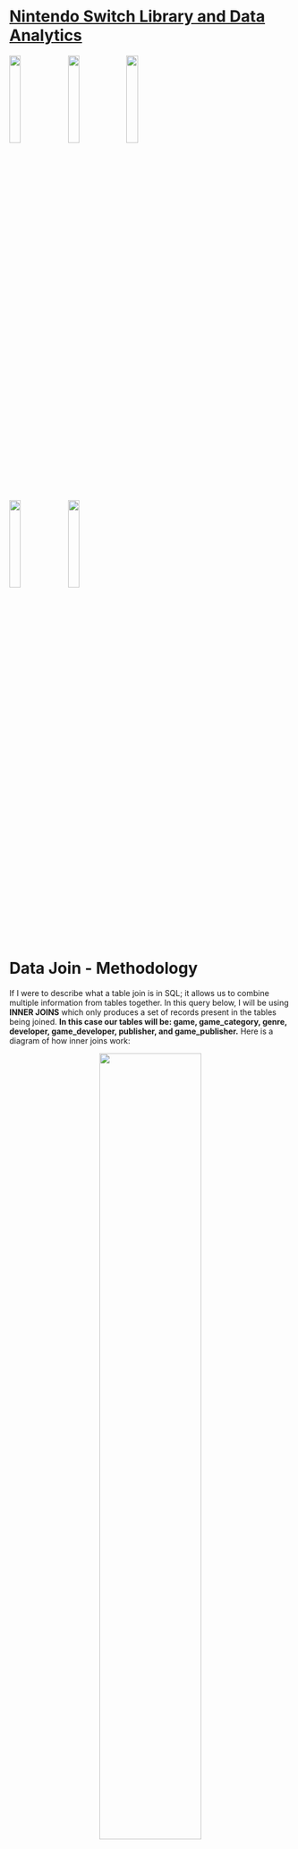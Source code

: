 # **[Nintendo Switch Library and Data Analytics](https://github.com/rdang4/nintendo-database-analytics)**

[<img src="https://github.com/rdang4/nintendo-database-analytics/blob/main/Images/view_icon1.png" width=20% height=20%>](https://github.com/rdang4/nintendo-database-analytics/tree/main/Methodology%20(SQL))
[<img src="https://github.com/rdang4/nintendo-database-analytics/blob/main/Images/view_icon2.png" width=20% height=20%>](https://github.com/rdang4/nintendo-database-analytics/tree/main/Data%20Questions%20(SQL))
[<img src="https://github.com/rdang4/nintendo-database-analytics/blob/main/Images/view_icon3.png" width=20% height=20%>](https://github.com/rdang4/nintendo-database-analytics/tree/main)

[<img src="https://github.com/rdang4/nintendo-database-analytics/blob/main/Images/view_icon4.png" width=20% height=20%>](https://github.com/rdang4?tab=repositories)
[<img src="https://github.com/rdang4/nintendo-database-analytics/blob/main/Images/view_icon5.png" width=20% height=20%>](https://github.com/rdang4)
# Data Join - Methodology
If I were to describe what a table join is in SQL; it allows us to combine multiple information from tables together. In this query below, I will be using **INNER JOINS** which only produces a set of records present in the tables being joined. **In this case our tables will be: game, game_category, genre, developer, game_developer, publisher, and game_publisher.** Here is a diagram of how inner joins work:

<p align="center">
<img src="https://github.com/rdang4/nintendo-database-analytics/blob/main/Images/Inner_Join_Diagram.png" width=60% height=60%>
</p>

> In this case, we have a total of 7 tables. Each table that is being inner joined like genre and game_category, they will be joined together because they both have game_id. Putting these two together will only display columns that these two tables have in common.

## **Table of Contents**

1. [Table Join](#table-join)

2. [Counting Games](#counting-games)

3. [What's Next?](#whats-next)

<br />

## **Table Join**
With our hard work done, I am now able to join all the tables together to create a clean chart for me to view.

```sql
DROP TABLE IF EXISTS joined_dataset;

CREATE TEMP TABLE joined_dataset AS
SELECT game.game_id, game.title, genre.genre_id, genre.name AS genre_name,
	   game.esrb, game.metascore, game.user_score, publisher.name AS publisher_name, 
	   developer.name AS developer_name
FROM game

INNER JOIN game_category
	ON game.game_id = game_category.game_id
INNER JOIN genre
	ON game_category.genre_id = genre.genre_id
INNER JOIN game_developer
	ON game.game_id = game_developer.game_id
INNER JOIN developer
	ON game_developer.developer_id = developer.developer_id
INNER JOIN game_publisher
	ON game.game_id = game_publisher.game_id
INNER JOIN publisher
	ON game_publisher.publisher_id = publisher.publisher_id;
	
SELECT * FROM joined_dataset
WHERE metascore IS NOT NULL
ORDER BY metascore DESC
LIMIT 10;
```
<br />

✅ **Result:**
|game_id |title                                                      |genre_id |genre_name          |esrb |metascore|user_score|publisher_name   |developer_name        |
|--------|-----------------------------------------------------------|---------|--------------------|-----|---------|----------|-----------------|----------------------|
|1       |The Legend of Zelda: Breath of the Wild                    |19       |Open-World          |E10+ |97       |8.7       |Nintendo         |Nintendo              |
|2       |Super Mario Odyssey                                        |22       |Platformer          |E10+ |97       |8.9       |Nintendo         |Nintendo              |
|3       |The House in Fata Morgana - Dreams of the Revenants Edition|40       |Visual Novel        |M    |96       |8.6       |Limited Run Games|HuneX                 |
|4       |The Legend of Zelda: Tears of the Kingdom                  |19       |Open-World          |E10+ |96       |8.3       |Nintendo         |Nintendo              |
|5       |Portal: Companion Collection                               |23       |Puzzle              |T    |95       |8.7       |Valve Software   |Valve Software        |
|6       |Persona 5 Royal                                            |41       |JRPG                |M    |94       |8.6       |Atlus            |Atlus                 |
|7       |Metroid Prime Remastered                                   |15       |First-Person Shooter|T    |94       |8.7       |Nintendo         |Retro Studios         |
|8       |Tetris Effect: Connected                                   |23       |Puzzle              |E    |94       |7.6       |Enhance Games    |Monstars Inc. Resonair|
|9       |Divinity: Original Sin II - Definitive Edition             |24       |RPG                 |M    |93       |8.1       |Supegiant Games  |Larian Studios Games  |
|10      |Undertale                                                  |41       |JRPG                |E10+ |93       |8.5       |tobyfox          |tobyfox               |

<br />

## **Counting Games**
With such an extensive database, I definitely wanted to know how many games were in each genre out of the 500+ games I have inserted plus their earliest and latest release. 

I will need to add 3 other columns in our joined data called **```total_games```**, **```earliest_release```**, and **```latest_release```** to determine that information.

Here is the query I came up with:

```sql
-- create a temporary table of our joined data with columns of total_games plus their earliest and latest releases
DROP TABLE IF EXISTS total_database_count_and_releases;

CREATE TEMP TABLE total_database_count_and_releases AS

SELECT genre.genre_id, genre.name AS genre_name, game.game_id, 
	   game.title, game.esrb, game.metascore, game.user_score,
	   publisher.name AS publisher_name, developer.name AS developer_name,
	   game.release_date
FROM game

INNER JOIN game_category
	ON game.game_id = game_category.game_id
INNER JOIN genre
	ON game_category.genre_id = genre.genre_id
INNER JOIN game_developer
	ON game.game_id = game_developer.game_id
INNER JOIN developer
	ON game_developer.developer_id = developer.developer_id
INNER JOIN game_publisher
	ON game.game_id = game_publisher.game_id
INNER JOIN publisher
	ON game_publisher.publisher_id = publisher.publisher_id;

-- since there will be multiple rows of genre names, we can GROUP BY genre_name and genre_id to count the total_games
-- MIN and MAX is used to find the earliest and latest dates from the table.
SELECT genre_id, genre_name, COUNT(*) AS total_games,
	MIN(release_date) AS earliest_release, 
	MAX(release_date) AS latest_release
FROM total_database_count_and_releases
GROUP BY genre_name, genre_id
ORDER BY total_games DESC
LIMIT 10;
```
<br />

✅ **Result:**
|genre_id |genre_name              |total_games |earliest_release |latest_release |
|---------|------------------------|------------|-----------------|---------------|
|22       |Platformer              |94          |2017-03-03       |2023-10-20	  |
|5        |Adventure               |42          |2017-10-06       |2023-12-05	  |
|2        |Action Adventure	   |37          |2017-04-13       |2023-10-26	  |
|11       |Compilation         	   |37          |2017-11-21       |2023-06-30	  |
|4        |Action RPG              |36          |2017-12-01       |2023-11-16	  |
|41       |JRPG                    |34          |2017-03-03       |2023-11-17	  |
|40       |Visual Novel            |26          |2017-05-11       |2023-09-08	  |
|24       |RPG                     |22          |2017-10-05       |2023-07-18	  |
|46       |Shoot-'Em-Up       	   |19          |2017-09-07       |2023-08-17	  |
|38       |Turn-Based Strategy     |19          |2017-03-28       |2023-10-05	  |

<br />

**Finishing Thoughts:**

I am excited to be done with a majority of the work! With so much effort put into the [Methodology](https://github.com/rdang4/nintendo-database-analytics/tree/main/Methodology%20(SQL)) portion of this project, I am so happy to see the results from it. There is still so much to learn, but I am very satisfied with what I can accomplish after taking a course. 

<br />

## **What's Next?**

### **With all the table joining out of the way, we can use this information to our advantage on our problems to come. Let's move on to the questions portion of this project!**

<br />

**WIP:** 

[<img src="https://github.com/rdang4/nintendo-database-analytics/blob/main/Images/view_icon2.png" width=20% height=20%>](https://github.com/rdang4/nintendo-database-analytics/tree/main/Data%20Questions%20(SQL))

**First Part of the Project:**

[<img src="https://github.com/rdang4/nintendo-database-analytics/blob/main/Images/view_icon1.png" width=20% height=20%>](https://github.com/rdang4/nintendo-database-analytics/tree/main/Methodology%20(SQL))

**Main Folder:**

[<img src="https://github.com/rdang4/nintendo-database-analytics/blob/main/Images/view_icon3.png" width=20% height=20%>](https://github.com/rdang4/nintendo-database-analytics/tree/main)


--------------------------------

<p>&copy; 2024 Ryan Dang</p>
